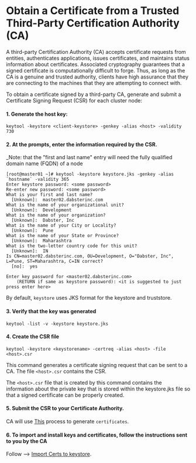# Obtain a Certificate from a Trusted Third-Party Certification Authority (CA)

A third-party Certification Authority (CA) accepts certificate requests from entities, authenticates applications, issues certificates, and maintains status information about certificates. Associated cryptography guarantees that a signed certificate is computationally difficult to forge. Thus, as long as the CA is a genuine and trusted authority, clients have high assurance that they are connecting to the machines that they are attempting to connect with.

To obtain a certificate signed by a third-party CA, generate and submit a Certificate Signing Request (CSR) for each cluster node:


#### 1. Generate the host key:
```
keytool -keystore <client-keystore> -genkey -alias <host> -validity 730
```
#### 2. At the prompts, enter the information required by the CSR.
_Note: that the "first and last name" entry will need the fully qualified domain name (FQDN) of a node
```
[root@master01 ~]# keytool -keystore keystore.jks -genkey -alias `hostname` -validity 365
Enter keystore password: <some password>
Re-enter new password: <some password>
What is your first and last name?
  [Unknown]:  master02.dabsterinc.com
What is the name of your organizational unit?
  [Unknown]:  Development
What is the name of your organization?
  [Unknown]:  Dabster, Inc
What is the name of your City or Locality?
  [Unknown]:  Pune
What is the name of your State or Province?
  [Unknown]:  Maharashtra
What is the two-letter country code for this unit?
  [Unknown]:  IN
Is CN=master02.dabsterinc.com, OU=Development, O="Dabster, Inc", L=Pune, ST=Maharashtra, C=IN correct?
  [no]:  yes

Enter key password for <master02.dabsterinc.com>
	(RETURN if same as keystore password): <it is suggested to just press enter here>
```
By default, `keystore` uses JKS format for the keystore and truststore. 

#### 3. Verify that the key was generated
 ```
 keytool -list -v -keystore keystore.jks
 ```

#### 4. Create the CSR file
```
keytool -keystore <keystorename> -certreq -alias <host> -file <host>.csr
```
This command generates a certificate signing request that can be sent to a CA. The file `<host>.csr` contains the CSR.

The `<host>.csr` file that is created by this command contains the information about the private key that is stored within the keystore.jks file so that a signed certificate can be properly created.

#### 5. Submit the CSR to your Certificate Authority.

CA will use [This](https://github.com/dabsterindia/LABs/blob/master/SSL-TLS/CA/Create%20and%20Set%20Up%20an%20Internal%20CA.md "") process to generate `certificates`.

#### 6. To import and install keys and certificates, follow the instructions sent to you by the CA


Follow --> [Import Certs to keystore](https://github.com/dabsterindia/LABs/blob/master/SSL-TLS/CA/Client%20-%20Import%20certificate%20signed%20by%20CA.md "").

